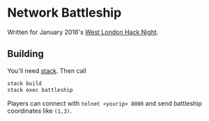# Network Battleship 

Written for January 2016's [West London Hack Night](http://www.meetup.com/West-London-Hack-Night/).

## Building

You'll need [stack](https://github.com/commercialhaskell/stack). Then call

``` sh
stack build
stack exec battleship
```

Players can connect with `telnet <yourip> 8000` and send battleship
coordinates like `(1,3)`.
